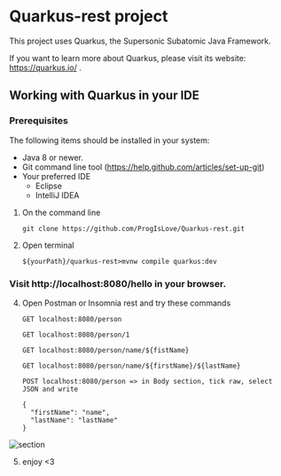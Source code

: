 # Quarkus-rest project

This project uses Quarkus, the Supersonic Subatomic Java Framework.

If you want to learn more about Quarkus, please visit its website: https://quarkus.io/ .

## Working with Quarkus in your IDE

### Prerequisites
The following items should be installed in your system:
* Java 8 or newer.
* Git command line tool (https://help.github.com/articles/set-up-git)
* Your preferred IDE
  * Eclipse
  * IntelliJ IDEA

1) On the command line
    ```
    git clone https://github.com/ProgIsLove/Quarkus-rest.git
    ```
2) Open terminal
    ```shell script
    ${yourPath}/quarkus-rest>mvnw compile quarkus:dev
    ```
### Visit http://localhost:8080/hello in your browser.
 
4) Open Postman or Insomnia rest and try these commands
    ```
    GET localhost:8080/person
    
    GET localhost:8080/person/1
    
    GET localhost:8080/person/name/${fistName}
    
    GET localhost:8080/person/name/${firstName}/${lastName}
    
    POST localhost:8080/person => in Body section, tick raw, select JSON and write 
    
    {
      "firstName": "name",
      "lastName": "lastName"
    }
    
    ```
   
 <img alt="section" src="https://imgur.com/iaqct9i.png">
 
 
  5) enjoy <3
    








